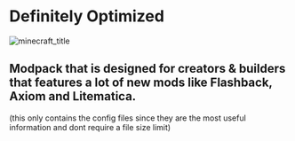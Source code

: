 # Definitely Optimized
![minecraft_title](https://github.com/user-attachments/assets/8f8ec949-8ebd-43eb-8a05-ad29b4fb473e)

## Modpack that is designed for creators &amp; builders that features a lot of new mods like Flashback, Axiom and Litematica.

(this only contains the config files since they are the most useful information and dont require a file size limit)
